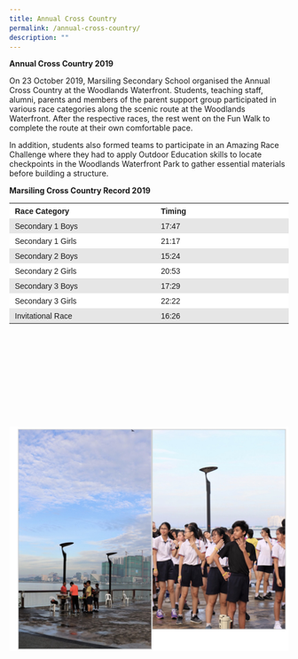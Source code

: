 ```yaml
---
title: Annual Cross Country
permalink: /annual-cross-country/
description: ""
---
```

**Annual Cross Country 2019**

On 23 October 2019, Marsiling Secondary School organised the Annual Cross Country at the Woodlands Waterfront. Students, teaching staff, alumni, parents and members of the parent support group participated in various race categories along the scenic route at the Woodlands Waterfront. After the respective races, the rest went on the Fun Walk to complete the route at their own comfortable pace.

In addition, students also formed teams to participate in an Amazing Race Challenge where they had to apply Outdoor Education skills to locate checkpoints in the Woodlands Waterfront Park to gather essential materials before building a structure.

**Marsiling Cross Country Record 2019**

<table width="536" style="box-sizing: inherit; border-collapse: collapse; border-spacing: 0px; max-width: 100%; height: 390px;"><tbody style="box-sizing: inherit;"><tr style="box-sizing: inherit; background: rgb(255, 255, 255);"><td style="box-sizing: inherit; padding: 5px 10px; width: 271.5px;"><span style="box-sizing: inherit; font-family: helvetica, arial, sans-serif;"><strong style="box-sizing: inherit; font-weight: bold;">Race Category</strong></span></td><td style="box-sizing: inherit; padding: 5px 10px; width: 248.5px;"><span style="box-sizing: inherit; font-family: helvetica, arial, sans-serif;"><strong style="box-sizing: inherit; font-weight: bold;">Timing</strong></span></td></tr><tr style="box-sizing: inherit; background: rgb(230, 230, 230);"><td style="box-sizing: inherit; padding: 5px 10px; width: 271.5px;"><span style="box-sizing: inherit; font-family: helvetica, arial, sans-serif;">Secondary 1 Boys</span></td><td style="box-sizing: inherit; padding: 5px 10px; width: 248.5px;"><span style="box-sizing: inherit; font-family: helvetica, arial, sans-serif;">17:47</span></td></tr><tr style="box-sizing: inherit; background: rgb(255, 255, 255);"><td style="box-sizing: inherit; padding: 5px 10px; width: 271.5px;"><span style="box-sizing: inherit; font-family: helvetica, arial, sans-serif;">Secondary 1 Girls</span></td><td style="box-sizing: inherit; padding: 5px 10px; width: 248.5px;"><span style="box-sizing: inherit; font-family: helvetica, arial, sans-serif;">21:17</span></td></tr><tr style="box-sizing: inherit; background: rgb(230, 230, 230);"><td style="box-sizing: inherit; padding: 5px 10px; width: 271.5px;"><span style="box-sizing: inherit; font-family: helvetica, arial, sans-serif;">Secondary 2 Boys</span></td><td style="box-sizing: inherit; padding: 5px 10px; width: 248.5px;"><span style="box-sizing: inherit; font-family: helvetica, arial, sans-serif;">15:24</span></td></tr><tr style="box-sizing: inherit; background: rgb(255, 255, 255);"><td style="box-sizing: inherit; padding: 5px 10px; width: 271.5px;"><span style="box-sizing: inherit; font-family: helvetica, arial, sans-serif;">Secondary 2 Girls</span></td><td style="box-sizing: inherit; padding: 5px 10px; width: 248.5px;"><span style="box-sizing: inherit; font-family: helvetica, arial, sans-serif;">20:53</span></td></tr><tr style="box-sizing: inherit; background: rgb(230, 230, 230);"><td style="box-sizing: inherit; padding: 5px 10px; width: 271.5px;"><span style="box-sizing: inherit; font-family: helvetica, arial, sans-serif;">Secondary 3 Boys</span></td><td style="box-sizing: inherit; padding: 5px 10px; width: 248.5px;"><span style="box-sizing: inherit; font-family: helvetica, arial, sans-serif;">17:29</span></td></tr><tr style="box-sizing: inherit; background: rgb(255, 255, 255);"><td style="box-sizing: inherit; padding: 5px 10px; width: 271.5px;"><span style="box-sizing: inherit; font-family: helvetica, arial, sans-serif;">Secondary 3 Girls</span></td><td style="box-sizing: inherit; padding: 5px 10px; width: 248.5px;"><span style="box-sizing: inherit; font-family: helvetica, arial, sans-serif;">22:22</span></td></tr><tr style="box-sizing: inherit; background: rgb(230, 230, 230);"><td style="box-sizing: inherit; padding: 5px 10px; width: 271.5px;"><span style="box-sizing: inherit; font-family: helvetica, arial, sans-serif;">Invitational Race</span></td><td style="box-sizing: inherit; padding: 5px 10px; width: 248.5px;"><span style="box-sizing: inherit; font-family: helvetica, arial, sans-serif;">16:26</span></td></tr></tbody></table>

![Annual Cross Country 2019](/images/Annual%20Cross%20Country%202019_1.jpg)